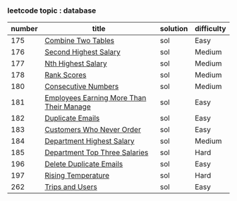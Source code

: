 ### leetcode topic : database

| number | title | solution | difficulty |
| ------ | ----- | -------- | ---------- |
|175|[Combine Two Tables](https://leetcode.com/problems/combine-two-tables/)|sol|Easy|
|176|[Second Highest Salary](https://leetcode.com/problems/Second-Highest-Salary/)|sol|Medium|
|177|[Nth Highest Salary](https://leetcode.com/problems/Nth-Highest-Salary/)|sol|Medium|
|178|[Rank Scores](https://leetcode.com/problems/Rank-Scores/)|sol|Medium|
|180|[Consecutive Numbers](https://leetcode.com/problems/Consecutive-Numbers/)|sol|Medium|
|181|[Employees Earning More Than Their Manage](https://leetcode.com/problems/Employees-Earning-More-Than-Their-Manage/)|sol|Easy|
|182|[Duplicate Emails](https://leetcode.com/problems/Duplicate-Emails/)|sol|Easy|
|183|[Customers Who Never Order](https://leetcode.com/problems/Duplicate-Emails/)|sol|Easy|
|184|[Department Highest Salary](https://leetcode.com/problems/Department-Highest-Salary/)|sol|Medium|
|185|[Department Top Three Salaries](https://leetcode.com/problems/department-top-three-salaries/)|sol|Hard|
|196|[Delete Duplicate Emails](https://leetcode.com/problems/delete-duplicate-emails/)|sol|Easy|
|197|[Rising Temperature](https://leetcode.com/problems/rising-temperature/)|sol|Hard|
|262|[Trips and Users](https://leetcode.com/problems/trips-and-users/)|sol|Easy|


